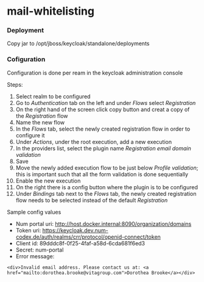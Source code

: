 # mail-whitelisting

### Deployment

Copy jar to /opt/jboss/keycloak/standalone/deployments

### Cofiguration

Configuration is done per ream in the keycloak administration console

Steps:

1. Select realm to be configured
1. Go to *Authentication* tab on the left and under *Flows* select *Registration* 
1. On the right hand of the screen click copy button and creat a copy of the *Registration* flow
1. Name the new flow
1. In the *Flows* tab, select the newly created registration flow in order to configure it
1. Under *Actions*, under the root execution, add a new execution
1. In the providers list, select the plugin name *Registration email domain validation*
1. Save
1. Move the newly added execution flow to be just below *Profile validation*; this is important such that all the form validation is done sequentially
1. Enable the new execution
1. On the right there is a config button where the plugin is to be configured
1. Under *Bindings* tab next to the *Flows* tab, the newly created registration flow needs to be selected instead of the default *Registration* 

Sample config values

* Num portal uri: http://host.docker.internal:8090/organization/domains
* Token uri: https://keycloak.dev.num-codex.de/auth/realms/crr/protocol/openid-connect/token
* Client id: 89dddc8f-0f25-4faf-a58d-6cda681f6ed3
* Secret: num-portal
* Error message: 

```<div>Invalid email address. Please contact us at: <a href="mailto:dorothea.brooke@vitagroup.com">Dorothea Brooke</a></div>``` 
